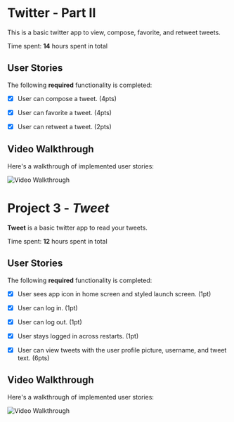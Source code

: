 # Twitter - Part II

This is a basic twitter app to view, compose, favorite, and retweet tweets.

Time spent: **14** hours spent in total

## User Stories

The following **required** functionality is completed:

- [x] User can compose a tweet. (4pts)
- [x] User can favorite a tweet. (4pts)
- [x] User can retweet a tweet. (2pts)


## Video Walkthrough

Here's a walkthrough of implemented user stories:

<img src='http://g.recordit.co/p1ccqdcP8r.gif' title='Video Walkthrough' width='' alt='Video Walkthrough' />

# Project 3 - *Tweet*

**Tweet** is a basic twitter app to read your tweets.

Time spent: **12** hours spent in total

## User Stories

The following **required** functionality is completed:

- [x] User sees app icon in home screen and styled launch screen. (1pt)
- [x] User can log in. (1pt)
- [x] User can log out. (1pt)
- [x] User stays logged in across restarts. (1pt)
- [x] User can view tweets with the user profile picture, username, and tweet text. (6pts)


## Video Walkthrough

Here's a walkthrough of implemented user stories:

<img src='http://g.recordit.co/UHCBAkGltE.gif' title='Video Walkthrough' width='' alt='Video Walkthrough' />

